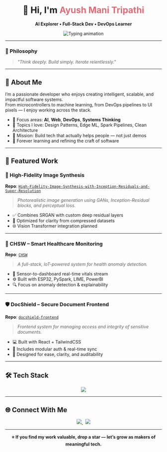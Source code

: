 <h1 align="center">👋 Hi, I'm <span style="color:#e06c75;">Ayush Mani Tripathi</span></h1>
<p align="center"><strong>AI Explorer • Full-Stack Dev • DevOps Learner</strong></p>

<p align="center">
  <img src="https://readme-typing-svg.demolab.com?font=Fira+Code&size=20&pause=1000&center=true&vCenter=true&width=500&lines=Crafting+Tech+That+Matters.;Breaking+things+to+learn.;Focused.+Fierce.+Unstoppable." alt="Typing animation" />
</p>

---

### 🧠 Philosophy  
> *"Think deeply. Build simply. Iterate relentlessly."*

---

## 🧩 About Me

I’m a passionate developer who enjoys creating intelligent, scalable, and impactful software systems.  
From microcontrollers to machine learning, from DevOps pipelines to UI pixels — I enjoy working across the stack.

- 🔬 Focus areas: **AI**, **Web**, **DevOps**, **Systems Thinking**
- 💬 Topics I love: Design Patterns, Edge ML, Spark Pipelines, Clean Architecture
- 🧭 Mission: Build tech that actually helps people — not just demos
- 🌱 Forever learning and refining the craft of software

---

## 🚀 Featured Work

### 🎨 High-Fidelity Image Synthesis  
**Repo**: [`High-Fidelity-Image-Synthesis-with-Inception-Residuals-and-Super-Resolution`](https://github.com/ayush-0p1/High-Fidelity-Image-Synthesis-with-Inception-Residuals-and-Super-Resolution)

> *Photorealistic image generation using GANs, Inception-Residual blocks, and perceptual loss.*

- ✅ Combines SRGAN with custom deep residual layers
- 🧠 Optimized for clarity from compressed datasets
- 🌐 Vision Transformer integration planned

---

### 🏥 CHSW – Smart Healthcare Monitoring  
**Repo**: [`CHSW`](https://github.com/ayush-0p1/CHSW)

> *A full-stack, IoT-powered system for health anomaly detection.*

- 🔗 Sensor-to-dashboard real-time vitals stream  
- ⚙️ Built with ESP32, PySpark, LIME, PowerBI  
- 🔍 Focus on anomaly detection & explainability

---

### 🛡️ DocShield – Secure Document Frontend  
**Repo**: [`docshield-frontend`](https://github.com/ayush-0p1/docshield-frontend)

> *Frontend system for managing access and integrity of sensitive documents.*

- 💻 Built with React + TailwindCSS  
- 🔐 Includes modular auth & real-time sync  
- 🎯 Designed for ease, clarity, and auditability

---

## 🛠️ Tech Stack

<p align="center">
  <img src="https://skillicons.dev/icons?i=python,cpp,react,docker,tensorflow,pytorch,js,html,css,git,linux,vscode,arduino,firebase&perline=9" />
</p>

---

## 🌐 Connect With Me

<p align="center">
  <a href="https://www.linkedin.com/in/ayush-mani-tripathi-01330a257/" target="_blank">
    <img src="https://img.shields.io/badge/LinkedIn-Profile-0077B5?style=for-the-badge&logo=linkedin&logoColor=white" />
  </a>
  &nbsp;
  <a href="mailto:ayusht2014@gmail.com">
    <img src="https://img.shields.io/badge/Gmail-ayusht2014@gmail.com-D14836?style=for-the-badge&logo=gmail&logoColor=white" />
  </a>
</p>

---

<p align="center">
  <strong>⭐ If you find my work valuable, drop a star — let’s grow as makers of meaningful tech.</strong>
</p>
